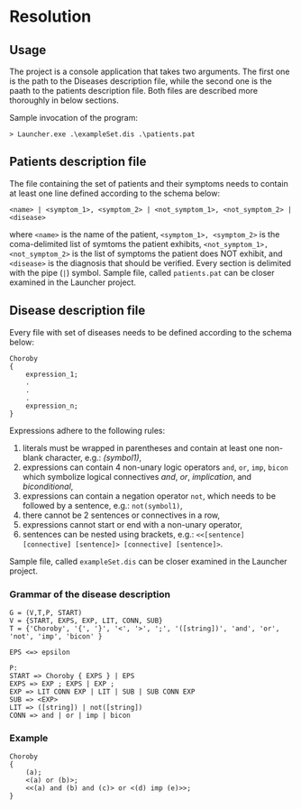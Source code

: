 # Resolution

## Usage

The project is a console application that takes two arguments. The first one is the path to the Diseases description file, while the second one is the paath to the patients description file. Both files are described more thoroughly in below sections.

Sample invocation of the program:
```
> Launcher.exe .\exampleSet.dis .\patients.pat
```

## Patients description file

The file containing the set of patients and their symptoms needs to contain at least one line defined according to the schema below:
```
<name> | <symptom_1>, <symptom_2> | <not_symptom_1>, <not_symptom_2> | <disease>
```
where `<name>` is the name of the patient, `<symptom_1>, <symptom_2>` is the coma-delimited list of symtoms the patient exhibits, `<not_symptom_1>, <not_symptom_2>` is the list of symptoms the patient does NOT exhibit, and `<disease>` is the diagnosis that should be verified. Every section is delimited with the pipe (`|`) symbol. Sample file, called `patients.pat` can be closer examined in the Launcher project.

## Disease description file
Every file with set of diseases needs to be defined according to the schema below:
```
Choroby
{
    expression_1;
    .
    .
    .
    expression_n;
}
```
Expressions adhere to the following rules:
1. literals must be wrapped in parentheses and contain at least one non-blank character, e.g.: *(symbol1)*,
2. expressions can contain 4 non-unary logic operators
    `and`, `or`, `imp`, `bicon` which symbolize logical connectives *and*, *or*, *implication*, and *biconditional*,
3. expressions can contain a negation operator `not`, which needs to be followed by a sentence, e.g.:  `not(symbol1)`,
4. there cannot be 2 sentences or connectives in a row,
5. expressions cannot start or end with a non-unary operator,
6. sentences can be nested using brackets, e.g.: `<<[sentence] [connective] [sentence]> [connective] [sentence]>`.

Sample file, called `exampleSet.dis` can be closer examined in the Launcher project.
### Grammar of the disease description
```
G = (V,T,P, START)
V = {START, EXPS, EXP, LIT, CONN, SUB}
T = {'Choroby', '{', '}', '<', '>', ';', '([string])', 'and', 'or', 'not', 'imp', 'bicon' }

EPS <=> epsilon

P:
START => Choroby { EXPS } | EPS
EXPS => EXP ; EXPS | EXP ;
EXP => LIT CONN EXP | LIT | SUB | SUB CONN EXP
SUB => <EXP>
LIT => ([string]) | not([string])
CONN => and | or | imp | bicon
```

### Example
```
Choroby
{
    (a);
    <(a) or (b)>;
    <<(a) and (b) and (c)> or <(d) imp (e)>>;
}
```
